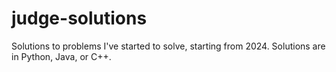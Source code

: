 # judge-solutions

Solutions to problems I've started to solve, starting from 2024.
Solutions are in Python, Java, or C++.
